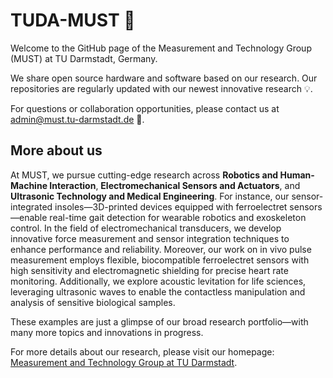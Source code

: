 # TUDA-MUST 🚀

Welcome to the GitHub page of the Measurement and Technology Group (MUST) at TU Darmstadt, Germany.

We share open source hardware and software based on our research. 
Our repositories are regularly updated with our newest innovative research 💡.

For questions or collaboration opportunities, please contact us at [admin@must.tu-darmstadt.de](mailto:admin@must.tu-darmstadt.de) 📧.

## More about us

At MUST, we pursue cutting-edge research across **Robotics and Human-Machine Interaction**, **Electromechanical Sensors and Actuators**, and **Ultrasonic Technology and Medical Engineering**. For instance, our sensor-integrated insoles—3D-printed devices equipped with ferroelectret sensors—enable real-time gait detection for wearable robotics and exoskeleton control. In the field of electromechanical transducers, we develop innovative force measurement and sensor integration techniques to enhance performance and reliability. Moreover, our work on in vivo pulse measurement employs flexible, biocompatible ferroelectret sensors with high sensitivity and electromagnetic shielding for precise heart rate monitoring. Additionally, we explore acoustic levitation for life sciences, leveraging ultrasonic waves to enable the contactless manipulation and analysis of sensitive biological samples.

These examples are just a glimpse of our broad research portfolio—with many more topics and innovations in progress.

For more details about our research, please visit our homepage: [Measurement and Technology Group at TU Darmstadt](https://www.etit.tu-darmstadt.de/must/home_must/index.en.jsp).
